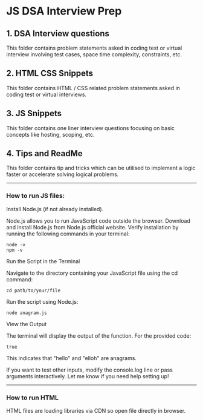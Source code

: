 # JS DSA Interview Prep

## 1. DSA Interview questions

This folder contains problem statements asked in coding test or virtual interview involving test cases, space time complexity, constraints, etc.

## 2. HTML CSS Snippets

This folder contains HTML / CSS related problem statements asked in coding test or virtual interviews.

## 3. JS Snippets

This folder contains one liner interview questions focusing on basic concepts like hosting, scoping, etc.

## 4. Tips and ReadMe

This folder contains tip and tricks which can be utilised to implement a logic faster or accelerate solving logical problems.

---

### How to run JS files:

Install Node.js (if not already installed).

Node.js allows you to run JavaScript code outside the browser.
Download and install Node.js from Node.js official website.
Verify installation by running the following commands in your terminal:

```
node -v
npm -v
```

Run the Script in the Terminal

Navigate to the directory containing your JavaScript file using the cd command:

```
cd path/to/your/file
```

Run the script using Node.js:

```
node anagram.js
```

View the Output

The terminal will display the output of the function. For the provided code:

```
true
```

This indicates that "hello" and "elloh" are anagrams.

If you want to test other inputs, modify the console.log line or pass arguments interactively. Let me know if you need help setting up!

---

### How to run HTML

HTML files are loading libraries via CDN so open file directly in browser.
